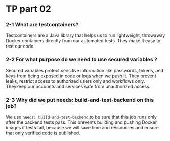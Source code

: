 # TP part 02

### 2-1 What are testcontainers?

Testcontainers are a Java library that helps us to run lightweight, throwaway Docker containers directly from our automated tests. They make it easy to test our code.

### 2-2 For what purpose do we need to use secured variables ?

Secured variables protect sensitive information like passwords, tokens, and keys from being exposed in code or logs when we push it. They prevent leaks, restrict access to authorized users only and workflows only. Theykeep our accounts and services safe from unauthorized access.

### 2-3 Why did we put needs: build-and-test-backend on this job?

We use `needs: build-and-test-backend` to be sure that this job runs only after the backend tests pass. This prevents building and pushing Docker images if tests fail, because we will save time and ressources and ensure that only verified code is published.

###